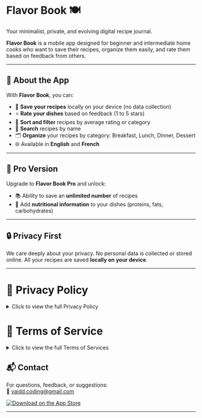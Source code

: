 # Flavor Book 🍽️  
Your minimalist, private, and evolving digital recipe journal.

**Flavor Book** is a mobile app designed for beginner and intermediate home cooks who want to save their recipes, organize them easily, and rate them based on feedback from others.

---

## 📱 About the App

With **Flavor Book**, you can:

- 📌 **Save your recipes** locally on your device (no data collection)
- ⭐ **Rate your dishes** based on feedback (1 to 5 stars)
- 🧠 **Sort and filter** recipes by average rating or category
- 🔎 **Search** recipes by name
- 🗂️ **Organize** your recipes by category: Breakfast, Lunch, Dinner, Dessert
- 🌐 Available in **English** and **French**

---

## 🚀 Pro Version

Upgrade to **Flavor Book Pro** and unlock:

- 📚 Ability to save an **unlimited number** of recipes
- 🍎 Add **nutritional information** to your dishes (proteins, fats, carbohydrates)

---

## 🔒 Privacy First

We care deeply about your privacy. No personal data is collected or stored online. All your recipes are saved **locally on your device**.

---

# 🔐 Privacy Policy

<details>
<summary>Click to view the full Privacy Policy</summary>

<br>

_Last updated: 04/12/2025_

At **Flavor Book**, your privacy is a priority. The app was designed from the ground up **without any external frameworks**, ensuring that your data stays **100% private and local**.

---

## 📋 General Privacy

### What kind of information is collected?

**None.**

No data is collected, tracked, or stored outside of your device.

---

## 🔍 Personal Data

Flavor Book does **not** collect any personal information such as:

- Name  
- Gender  
- Email address  
- Home address  
- Phone number  
- Or any other identifying data

Your **recipes** are stored only on your local device — in the same secure way as your phone’s display settings.  
They are **never** sent to a server, external database, or shared with third parties.

I do not own, use, or sell your personal data — because I never collect it.  
This is a deliberate choice to protect your privacy and minimize responsibility for data handling.

---

## 🔐 Personally-Identifying Information

The **Flavor Book app** does not gather or transmit any personally-identifying information.  
All data stays on your device. The only thing stored is the data **you enter** for your recipes, and that remains fully local.

---

## 💳 For Subscribers

If you purchase the **Pro version**, your billing information (name, email, payment method, etc.) is handled **entirely by the App Store**.

Here’s what I see:

- Whether or not you have an active subscription  
- The plan type (monthly, yearly, etc.)  
- The expiration date of your current term  

This information is **anonymous** and accessed via **RevenueCat**, our purchase provider.  
**No personal billing details are ever shared with me.**

---

## 🔄 Privacy Policy Changes

Most changes to this policy will likely be minor. However, Flavor Book may update this Privacy Policy occasionally.

Your continued use of the app after any changes are published will constitute your acceptance of those changes.

---

</details>

# 📄 Terms of Service

<details>
<summary>Click to view the full Terms of Services</summary>

_Last updated: 04/12/2025_

## Terms of Use

Please read these terms and conditions carefully before using Our Service.

### Interpretation

The words with capitalized initial letters have meanings defined under the following conditions. The following definitions shall have the same meaning regardless of whether they appear in singular or plural.

### Definitions

For the purposes of these Terms and Conditions:

- **Application** means the software program provided by the Company downloaded by You on any electronic device, named *Flavor Book*.
- **Application Store** means the digital distribution service operated and developed by Apple Inc. (Apple App Store).
- **Affiliate** means an entity that controls, is controlled by, or is under common control with a party.
- **Company** (referred to as either "the Company", "We", "Us" or "Our") refers to David Deschamps, Impasse Sicar Alaman, Toulouse, France.
- **Device** means any device that can access the Service such as a computer, cellphone, or digital tablet.
- **Service** refers to the Application.
- **Terms and Conditions** (also referred to as "Terms") mean these Terms that form the entire agreement between You and the Company.
- **Third-party Social Media Service** means any services or content provided by a third party that may be displayed or made available by the Service.
- **You** means the individual or legal entity accessing or using the Service.

### Acknowledgment

These are the Terms governing the use of this Service and the agreement that operates between You and the Company. Your access to and use of the Service is conditioned on your acceptance of and compliance with these Terms and the [Privacy Policy](#).

By using the Service, You agree to be bound by these Terms. If You disagree with any part of these Terms, You may not access the Service.

You represent that you are over the age of 18. The Company does not permit those under 18 to use the Service.

### Links to Other Websites

Our Service may contain links to third-party websites not owned or controlled by the Company. We assume no responsibility for the content or practices of these third parties. We advise you to review their terms and privacy policies.

### Termination

We may terminate or suspend Your access immediately, without notice, for any reason, including if You breach these Terms. Upon termination, Your right to use the Service ceases immediately.

### Limitation of Liability

To the maximum extent permitted by law, the Company and its suppliers shall not be liable for indirect or consequential damages, including data loss or personal injury, even if advised of the possibility. Total liability will not exceed the amount You paid for the Service, or $100 USD if no purchase was made.

### "AS IS" and "AS AVAILABLE" Disclaimer

The Service is provided "AS IS" and "AS AVAILABLE", with all faults and no warranties. We do not guarantee the Service will meet your needs, be error-free, or uninterrupted.

Some jurisdictions do not allow the exclusion of certain warranties or limitations, so some of the above may not apply to You. In such cases, limitations apply to the greatest extent allowed by law.

### Dispute Resolution

If you have a dispute about the Service, please try to resolve it informally by contacting the Company.

### For European Union Users

If you are an EU consumer, you benefit from any mandatory provisions of the law of your country of residence.

### United States Legal Compliance

You represent and warrant that:
1. You are not located in a country under U.S. government embargo or designated as "terrorist supporting".
2. You are not listed on any U.S. government list of prohibited or restricted parties.

### Severability

If any provision of these Terms is held to be invalid or unenforceable, it will be modified to achieve its purpose, and all other provisions remain in effect.

### Waiver

Failure to enforce a right or provision under these Terms shall not constitute a waiver of future enforcement of that right or provision.

### Changes to These Terms

We may modify these Terms at any time. If changes are material, we will provide at least 30 days' notice before they take effect. Continued use of the Service after changes means You accept the new Terms.

---

</details>

## 📬 Contact

For questions, feedback, or suggestions:  
📧 [vaidd.coding@gmail.com](mailto:vaidd.coding@gmail.com)


[![Download on the App Store](https://tools.applemediaservices.com/api/badges/download-on-the-app-store/black/en-us?size=250x83)](#)

---
